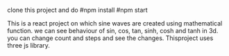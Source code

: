 
clone this project and do
#npm install
#npm start


This is a react project on which sine waves are created using mathematical function.
we can see behaviour of sin, cos, tan, sinh, cosh and tanh in 3d. you can change count and steps and see the changes. Thisproject uses three js library.



